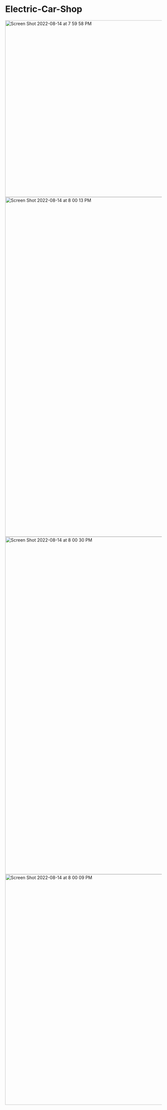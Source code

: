 # Electric-Car-Shop
<img width="568" alt="Screen Shot 2022-08-14 at 7 59 58 PM" src="https://user-images.githubusercontent.com/69059606/184562029-1d71e9d3-d08e-4743-815f-a069fa3c3700.png">
<img width="1092" alt="Screen Shot 2022-08-14 at 8 00 13 PM" src="https://user-images.githubusercontent.com/69059606/184562036-5fff20a3-47b4-45b2-b40e-17db2e4a348e.png">
<img width="1085" alt="Screen Shot 2022-08-14 at 8 00 30 PM" src="https://user-images.githubusercontent.com/69059606/184562038-983ae0db-cd93-4e9d-8e4d-116d685475e4.png">
<img width="741" alt="Screen Shot 2022-08-14 at 8 00 09 PM" src="https://user-images.githubusercontent.com/69059606/184562005-8c4b6d8d-41e2-4544-9166-4bbb68194cc8.png">
